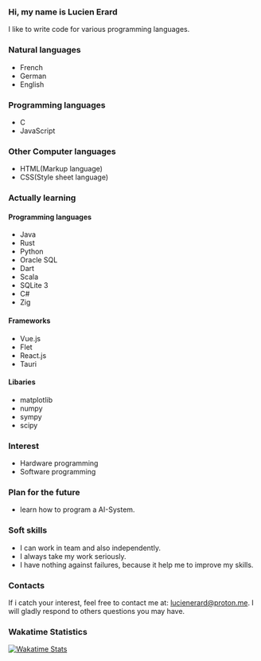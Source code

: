 ### Hi, my name is Lucien Erard
I like to write code for various programming languages.

### Natural languages
- French
- German
- English
  
### Programming languages
- C
- JavaScript

### Other Computer languages
- HTML(Markup language)
- CSS(Style sheet language)

### Actually learning

#### Programming languages
- Java
- Rust
- Python
- Oracle SQL
- Dart
- Scala
- SQLite 3 
- C#
- Zig

#### Frameworks
- Vue.js
- Flet
- React.js
- Tauri

#### Libaries
- matplotlib
- numpy
- sympy
- scipy

### Interest
- Hardware programming
- Software programming

### Plan for the future
- learn how to program a AI-System.

### Soft skills 
- I can work in team and also independently.
- I always take my work seriously.
- I have nothing against failures, because it help me to improve my skills.

### Contacts
If i catch your interest, feel free to contact me at: lucienerard@proton.me.
I will gladly respond to others questions you may have.

### Wakatime Statistics
[![Wakatime Stats](https://github-readme-stats.vercel.app/api/wakatime?username=erardlucien&theme=white&hide=properties,yaml,text,jshell,batchfile,json,git+config,gitignore+file,IDEA_MODULE,CLASS,CSV,PHP&langs_count=15)](https://wakatime.com/@erardlucien)
